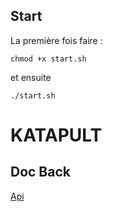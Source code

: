 ## Start

La première fois faire :

	chmod +x start.sh

et ensuite

	./start.sh
# KATAPULT

## Doc Back
[Api](back/BACK_README.md#api)

